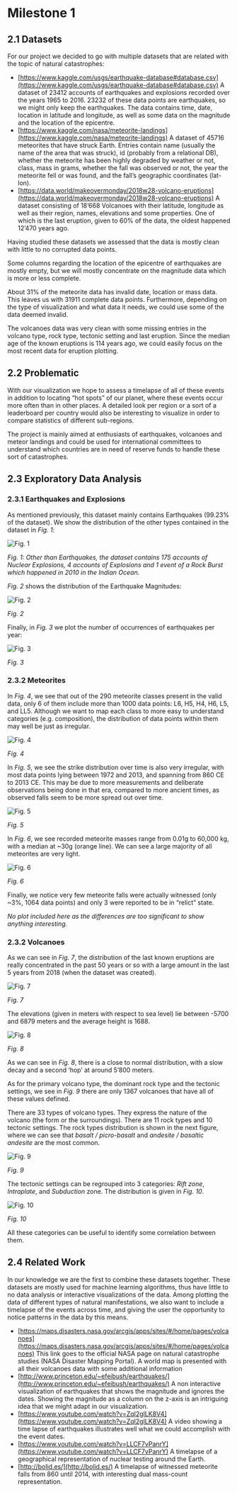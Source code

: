 # Milestone 1

## 2.1 Datasets

For our project we decided to go with multiple datasets that are related with the topic of natural catastrophes:

- [https://www.kaggle.com/usgs/earthquake-database#database.csv](https://www.kaggle.com/usgs/earthquake-database#database.csv) A dataset of 23412 accounts of earthquakes and explosions recorded over the years 1965 to 2016. 23232 of these data points are earthquakes, so we might only keep the earthquakes. The data contains time, date, location in latitude and longitude, as well as some data on the magnitude and the location of the epicentre.
- [https://www.kaggle.com/nasa/meteorite-landings](https://www.kaggle.com/nasa/meteorite-landings) A dataset of 45716 meteorites that have struck Earth. Entries contain name (usually the name of the area that was struck), id (probably from a relational DB), whether the meteorite has been highly degraded by weather or not, class, mass in grams, whether the fall was observed or not, the year the meteorite fell or was found, and the fall’s geographic coordinates (lat-lon).
- [https://data.world/makeovermonday/2018w28-volcano-eruptions](https://data.world/makeovermonday/2018w28-volcano-eruptions) A dataset consisting of 18’668 Volcanoes with their latitude, longitude as well as their region, names, elevations and some properties. One of which is the last eruption, given to 60% of the data, the oldest happened 12’470 years ago.

Having studied these datasets we assessed that the data is mostly clean with little to no corrupted data points.

Some columns regarding the location of the epicentre of earthquakes are mostly empty, but we will mostly concentrate on the magnitude data which is more or less complete.

About 31% of the meteorite data has invalid date, location or mass data. This leaves us with 31911 complete data points. Furthermore, depending on the type of visualization and what data it needs, we could use some of the data deemed invalid.

The volcanoes data was very clean with some missing entries in the volcano type, rock type, tectonic setting and last eruption. Since the median age of the known eruptions is 114 years ago, we could easily focus on the most recent data for eruption plotting.

## 2.2 Problematic

With our visualization we hope to assess a timelapse of all of these events in addition to locating “hot spots” of our planet, where these events occur more often than in other places. A detailed look per region or a sort of a leaderboard per country would also be interesting to visualize in order to compare statistics of different sub-regions.

The project is mainly aimed at enthusiasts of earthquakes, volcanoes and meteor landings and could be used for international committees to understand which countries are in need of reserve funds to handle these sort of catastrophes. 

## 2.3 Exploratory Data Analysis

### 2.3.1 Earthquakes and Explosions

As mentioned previously, this dataset mainly contains Earthquakes (99.23% of the dataset). We show the distribution of the other types contained in the dataset in *Fig. 1*:

![Fig. 1](data/Earthquakes/classes.png)

*Fig. 1: Other than Earthquakes, the dataset contains 175 accounts of Nuclear Explosions, 4 accounts of Explosions and 1 event of a Rock Burst which happened in 2010 in the Indian Ocean.*

*Fig. 2* shows the distribution of the Earthquake Magnitudes:

![Fig. 2](data/Earthquakes/Magnitude.png)

*Fig. 2*

Finally, in *Fig. 3* we plot the number of occurrences of earthquakes per year:

![Fig. 3](data/Earthquakes/year.png)

*Fig. 3*

### 2.3.2 Meteorites

In *Fig. 4*, we see that out of the 290 meteorite classes present in the valid data, only 6 of them include more than 1000 data points: L6, H5, H4, H6, L5, and LL5. Although we want to map each class to more easy to understand categories (e.g. composition), the distribution of data points within them may well be just as irregular.

![Fig. 4](data/MeteoriteLandings/classes.png)

*Fig. 4*

In *Fig. 5*, we see the strike distribution over time is also very irregular, with most data points lying between 1972 and 2013, and spanning from 860 CE to 2013 CE. This may be due to more measurements and deliberate observations being done in that era, compared to more ancient times, as observed falls seem to be more spread out over time.

![Fig. 5](data/MeteoriteLandings/years.png)

*Fig. 5*

In *Fig. 6*, we see recorded meteorite masses range from 0.01g to 60,000 kg, with a median at ~30g (orange line). We can see a large majority of all meteorites are very light.

![Fig. 6](data/MeteoriteLandings/mass.png)

*Fig. 6*

Finally, we notice very few meteorite falls were actually witnessed (only ~3%, 1064 data points) and only 3 were reported to be in “relict” state.

*No plot included here as the differences are too significant to show anything interesting.*

### 2.3.2 Volcanoes

As we can see in *Fig. 7*, the distribution of the last known eruptions are really concentrated in the past 50 years or so with a large amount in the last 5 years from 2018 (when the dataset was created).

![Fig. 7](data/volcanoes/age.png)

*Fig. 7*

The elevations (given in meters with respect to sea level) lie between -5700 and 6879 meters and the average height is 1688.

![Fig. 8](data/volcanoes/elevations.png)

*Fig. 8*

As we can see in *Fig. 8*, there is a close to normal distribution, with a slow decay and a second ‘hop’ at around 5’800 meters.

As for the primary volcano type, the dominant rock type and the tectonic settings, we see in *Fig. 9* there are only 1367 volcanoes that have all of these values defined.

There are 33 types of volcano types. They express the nature of the volcano (the form or the surroundings). There are 11 rock types and 10 tectonic settings. The rock types distribution is shown in the next figure, where we can see that *basalt / picro-basalt* and *andesite / basaltic andesite* are the most common.

![Fig. 9](data/volcanoes/rock_types.png)

*Fig. 9*

The tectonic settings can be regrouped into 3 categories: *Rift zone*, *Intraplate*, and *Subduction* zone. The distribution is given in *Fig. 10*.

![Fig. 10](data/volcanoes/tectonic_settings.png)

*Fig. 10*

All these categories can be useful to identify some correlation between them.

## 2.4 Related Work

In our knowledge we are the first to combine these datasets together. These datasets are mostly used for machine learning algorithms, thus have little to no data analysis or interactive visualizations of the data. Among plotting the data of different types of natural manifestations, we also want to include a timelapse of the events across time, and giving the user the opportunity to notice patterns in the data by this means.

- [https://maps.disasters.nasa.gov/arcgis/apps/sites/#/home/pages/volcanoes](https://maps.disasters.nasa.gov/arcgis/apps/sites/#/home/pages/volcanoes) This link goes to the official NASA page on natural catastrophe studies (NASA Disaster Mapping Portal). A world map is presented with all their volcanoes data with some additional information
- [http://www.princeton.edu/~efeibush/earthquakes/](http://www.princeton.edu/~efeibush/earthquakes/) A non interactive visualization of earthquakes that shows the magnitude and ignores the dates. Showing the magnitude as a column on the z-axis is an intriguing idea that we might adapt in our visualization.
- [https://www.youtube.com/watch?v=ZqI2glLK8V4](https://www.youtube.com/watch?v=ZqI2glLK8V4) A video showing a time lapse of earthquakes illustrates well what we could accomplish with the event dates. 
- [https://www.youtube.com/watch?v=LLCF7vPanrY](https://www.youtube.com/watch?v=LLCF7vPanrY) A timelapse of a geographical representation of nuclear testing around the Earth.
- [http://bolid.es/](http://bolid.es/) A timelapse of witnessed meteorite falls from 860 until 2014, with interesting dual mass-count representation.